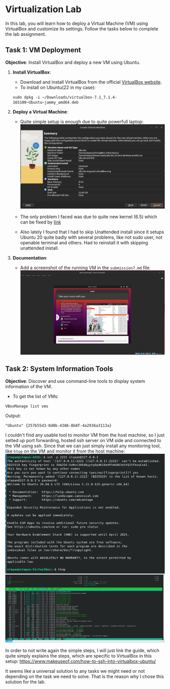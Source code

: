 # Virtualization Lab

In this lab, you will learn how to deploy a Virtual Machine (VM) using VirtualBox and customize its settings. Follow the tasks below to complete the lab assignment.

## Task 1: VM Deployment

**Objective**: Install VirtualBox and deploy a new VM using Ubuntu.

1. **Install VirtualBox**:
   - Download and install VirtualBox from the official [VirtualBox website](https://www.virtualbox.org/).
   - To install on Ubuntu(22 in my case):
   ```
   sudo dpkg -i ~/Downloads/virtualbox-7.1_7.1.4-165100~Ubuntu~jammy_amd64.deb
   ```

2. **Deploy a Virtual Machine**:
   - Quite simple setup is enough due to quite powerfull laptop:
   ![alt text](lab7_1.png)

   - The only problem I faced was due to quite new kernel (6.5) which can be fixed by [link](https://forums.virtualbox.org/viewtopic.php?p=545341&sid=36cd0e3ccab406f0a7b2087f34fb8585#p545341)  
   - Also lately I found that I had to skip Unattended install since it setups Ubuntu 20 quite badly with several problems, like not sudo user, not openable terminal and others. Had to reinstall it with skipping unattended install.
3. **Documentation**:
   - Add a screenshot of the running VM in the `submission7.md` file.
   ![Lab7/lab7_2.png](lab7_2.png)
## Task 2: System Information Tools

**Objective**: Discover and use command-line tools to display system information of the VM.

- To get the list of VMs:
```
VBoxManage list vms 
```
Output:
```
"Ubuntu" {257b55d3-0d0b-4386-8b8f-4a2936a3113a}
```

I couldn't find any usable tool to monitor VM from the host machine, so I just setted up port forwarding, hosted ssh server on VM side and connected to the VM using ssh. Since that we can just simply install any monitoring tool, like `htop` on the VM and monitor it from the host machine:
![alt text](lab7_4.png)
![alt text](lab7_3.png)

In order to not write again the simple steps, I will just link the guide, which quite simply explains the steps, which are specific to VirtualBox in this setup: https://www.makeuseof.com/how-to-ssh-into-virtualbox-ubuntu/

It seems like a universal solution to any tasks we might need or not depending on the task we need to solve. That is the reason why I chose this solution for the lab.
